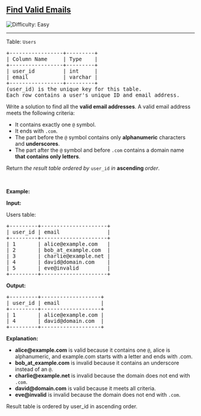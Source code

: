 <h2><a href="https://leetcode.com/problems/find-valid-emails">Find Valid Emails</a></h2> <img src='https://img.shields.io/badge/Difficulty-Easy-brightgreen' alt='Difficulty: Easy' /><hr><p>Table: <code>Users</code></p>

<pre>
+-----------------+---------+
| Column Name     | Type    |
+-----------------+---------+
| user_id         | int     |
| email           | varchar |
+-----------------+---------+
(user_id) is the unique key for this table.
Each row contains a user&#39;s unique ID and email address.
</pre>

<p>Write a solution to find all the <strong>valid email addresses</strong>. A valid email address meets the following criteria:</p>

<ul>
	<li>It contains exactly one <code>@</code> symbol.</li>
	<li>It ends with <code>.com</code>.</li>
	<li>The part before the <code>@</code> symbol contains only <strong>alphanumeric</strong> characters and <strong>underscores</strong>.</li>
	<li>The part after the <code>@</code> symbol and before <code>.com</code> contains a domain name <strong>that contains only letters</strong>.</li>
</ul>

<p>Return<em> the result table ordered by</em> <code>user_id</code> <em>in</em> <strong>ascending </strong><em>order</em>.</p>

<p>&nbsp;</p>
<p><strong class="example">Example:</strong></p>

<div class="example-block">
<p><strong>Input:</strong></p>

<p>Users table:</p>

<pre class="example-io">
+---------+---------------------+
| user_id | email               |
+---------+---------------------+
| 1       | alice@example.com   |
| 2       | bob_at_example.com  |
| 3       | charlie@example.net |
| 4       | david@domain.com    |
| 5       | eve@invalid         |
+---------+---------------------+
</pre>

<p><strong>Output:</strong></p>

<pre class="example-io">
+---------+-------------------+
| user_id | email             |
+---------+-------------------+
| 1       | alice@example.com |
| 4       | david@domain.com  |
+---------+-------------------+
</pre>

<p><strong>Explanation:</strong></p>

<ul>
	<li><strong>alice@example.com</strong> is valid because it contains one <code>@</code>, alice&nbsp;is alphanumeric, and example.com&nbsp;starts with a letter and ends with .com.</li>
	<li><strong>bob_at_example.com</strong> is invalid because it contains an underscore instead of an <code>@</code>.</li>
	<li><strong>charlie@example.net</strong> is invalid because the domain does not end with <code>.com</code>.</li>
	<li><strong>david@domain.com</strong> is valid because it meets all criteria.</li>
	<li><strong>eve@invalid</strong> is invalid because the domain does not end with <code>.com</code>.</li>
</ul>

<p>Result table is ordered by user_id in ascending order.</p>
</div>
